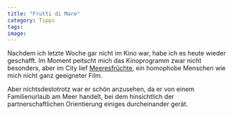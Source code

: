 ```yaml
---
title: "Frutti di Mare"
category: Tipps
tags: 
image: 
---
```


Nachdem ich letzte Woche gar nicht im Kino war, habe ich es heute wieder geschafft. Im Moment peitscht mich das Kinoprogramm zwar nicht besonders, aber im City lief [Meeresfrüchte](http://www.meeresfruechte-film.de/), ein homophobe Menschen wie mich nicht ganz geeigneter Film.  

  

Aber nichtsdestotrotz war er schön anzusehen, da er von einem Familienurlaub am Meer handelt, bei dem hinsichtlich der partnerschaftlichen Orientierung einiges durcheinander gerät.